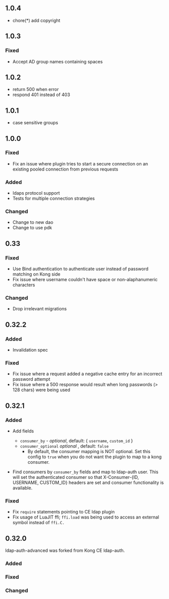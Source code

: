 ## 1.0.4

- chore(*) add copyright

## 1.0.3

### Fixed

- Accept AD group names containing spaces

## 1.0.2

- return 500 when error
- respond 401 instead of 403

## 1.0.1

- case sensitive groups

## 1.0.0

### Fixed

- Fix an issue where plugin tries to start a secure connection on an existing
  pooled connection from previous requests

### Added

- ldaps protocol support
- Tests for multiple connection strategies

### Changed

- Change to new dao
- Change to use pdk

## 0.33

### Fixed

- Use Bind authentication to authenticate user instead of password matching
  on Kong side
- Fix issue where username couldn't have space or non-alaphanumeric characters

### Changed

- Drop irrelevant migrations

## 0.32.2

### Added

- Invalidation spec

### Fixed

- Fix issue where a request added a negative cache entry for an incorrect password attempt
- Fix issue where a 500 response would result when long passwords (> 128 chars) were being used

## 0.32.1

### Added

- Add fields
   * `consumer_by` - *optional*, default: { `username`, `custom_id` }
   * `consumer_optional` *optional* , default: `false`
     - By default, the consumer mapping is NOT optional. Set this config to
     `true` when you do not want the plugin to map to a kong consumer.

- Find consumers by `consumer_by` fields and map to ldap-auth user. This will
  set the authenticated consumer so that X-Consumer-{ID, USERNAME, CUSTOM_ID}
  headers are set and consumer functionality is available.

### Fixed

- Fix `require` statements pointing to CE ldap plugin
- Fix usage of LuaJIT ffi; `ffi.load` was being used to access an external
  symbol instead of `ffi.C.`

## 0.32.0

ldap-auth-advanced was forked from Kong CE ldap-auth.

### Added

### Fixed

### Changed

